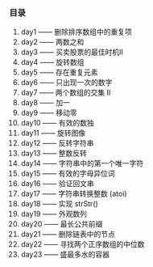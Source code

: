 <!--
 * @Author: 月魂
 * @Date: 2021-01-11 20:00:30
 * @LastEditTime: 2021-01-29 22:55:33
 * @LastEditors: 月魂
 * @Description: 
 * @FilePath: \leetcode-per-day\README.md
-->
### 目录
1. day1 —— 删除排序数组中的重复项
2. day2 —— 两数之和
3. day3 —— 买卖股票的最佳时机Ⅱ
4. day4 —— 旋转数组
5. day5 —— 存在重复元素
6. day6 —— 只出现一次的数字
7. day7 —— 两个数组的交集 II
8. day8 —— 加一
9. day9 —— 移动零
10. day10 —— 有效的数独
11. day11 —— 旋转图像
12. day12 —— 反转字符串
13. day13 —— 整数反转
14. day14 —— 字符串中的第一个唯一字符
15. day15 —— 有效的字母异位词
16. day16 —— 验证回文串
17. day17 —— 字符串转换整数 (atoi)
18. day18 —— 实现 strStr()
19. day19 —— 外观数列
20. day20 —— 最长公共前缀
21. day21 —— 删除链表中的节点
22. day22 —— 寻找两个正序数组的中位数
23. day23 —— 盛最多水的容器